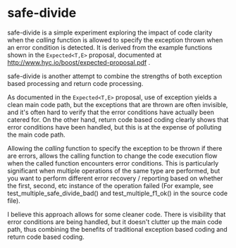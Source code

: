 safe-divide
===========

safe-divide is a simple experiment exploring the impact of code clarity
when the _calling_ function is allowed to specify the exception thrown
when an error condition is detected.  It is derived from the example
functions shown in the `Expected<T,E>` proposal, documented at
http://www.hyc.io/boost/expected-proposal.pdf .

safe-divide is another attempt to combine the strengths of both exception
based processing and return code processing.

As documented in the `Expected<T,E>` proposal, use of exception yields a
clean main code path, but the exceptions that are thrown are often invisible,
and it's often hard to verify that the error conditions have actually been
catered for.  On the other hand, return code based coding clearly shows that
error conditions have been handled, but this is at the expense of polluting
the main code path.

Allowing the _calling_ function to specify the exception to be thrown if there
are errors, allows the calling function to change the code execution flow when
the called function encounters error conditions.  This is particularly 
significant when multiple operations of the same type are performed, but you want
to perform different error recovery / reporting based on whether the first, 
second, etc instance of the operation failed (For example, see
test_multiple_safe_divide_bad() and test_multiple_f1_ok() in the source code
file).

I believe this approach allows for some cleaner code.  There is visibility that
error conditions are being handled, but it doesn't clutter up the main code path,
thus combining the benefits of traditional exception based coding and return
code based coding.
